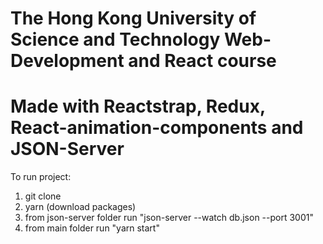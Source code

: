 # The Hong Kong University of Science and Technology Web-Development and React course 
# Made with Reactstrap, Redux, React-animation-components and JSON-Server

To run project:

1) git clone
2) yarn (download packages)
3) from json-server folder run "json-server --watch db.json --port 3001"
4) from main folder run "yarn start"
